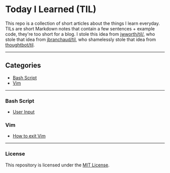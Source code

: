 # Today I Learned (TIL)

This repo is a collection of short articles about the things I learn everyday.
TILs are short Markdown notes that contain a few sentences + example code, they're too short for a blog.
I stole this idea from [jwworth/til/](https://github.com/jwworth/til/), who stole that idea from [jbranchaud/til](https://github.com/jbranchaud/til/), who shamelessly stole that idea from [thoughtbot/til](https://github.com/thoughtbot/til).

---

## Categories
* [Bash Script](#bash-script)
* [Vim](#vim)

---

### Bash Script
  * [User Input](Bash%20Script/User%20Input.md)
### Vim
  * [How to exit Vim](Vim/How%20to%20exit%20Vim.md)

---

### License

This repository is licensed under the [MIT License](http://www.opensource.org/licenses/MIT).
